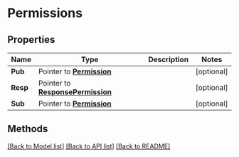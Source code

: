 # Permissions

## Properties

Name | Type | Description | Notes
------------ | ------------- | ------------- | -------------
**Pub** | Pointer to [**Permission**](Permission.md) |  | [optional] 
**Resp** | Pointer to [**ResponsePermission**](ResponsePermission.md) |  | [optional] 
**Sub** | Pointer to [**Permission**](Permission.md) |  | [optional] 

## Methods


[[Back to Model list]](../README.md#documentation-for-models) [[Back to API list]](../README.md#documentation-for-api-endpoints) [[Back to README]](../README.md)


